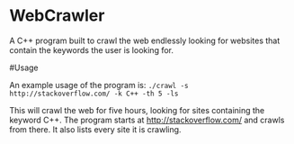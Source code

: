 # WebCrawler
A C++ program built to crawl the web endlessly looking for websites that contain the keywords the user is looking for.

#Usage

An example usage of the program is:
`./crawl -s http://stackoverflow.com/ -k C++ -th 5 -ls`

This will crawl the web for five hours, looking for sites containing the keyword C++. The program starts at http://stackoverflow.com/ and crawls from there. It also lists every site it is crawling. 

